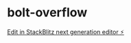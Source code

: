 # bolt-overflow

[Edit in StackBlitz next generation editor ⚡️](https://stackblitz.com/~/github.com/donvito/bolt-overflow)
